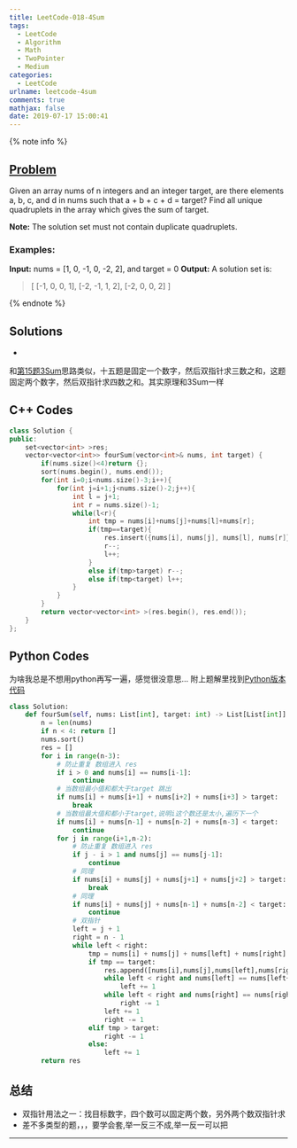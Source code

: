 ```yaml
---
title: LeetCode-018-4Sum
tags:
  - LeetCode
  - Algorithm
  - Math
  - TwoPointer
  - Medium
categories:
  - LeetCode
urlname: leetcode-4sum
comments: true
mathjax: false
date: 2019-07-17 15:00:41
---
```


<meta name="referrer" content="no-referrer" />

{% note info %}
## [Problem](https://leetcode-cn.com/problems/4sum/)  
Given an array nums of n integers and an integer target, are there elements a, b, c, and d in nums such that a + b + c + d = target? Find all unique quadruplets in the array which gives the sum of target.

**Note:**
The solution set must not contain duplicate quadruplets.

### Examples:
**Input:** nums = [1, 0, -1, 0, -2, 2], and target = 0
**Output:**
A solution set is:
> [
> [-1, 0, 0, 1],
> [-2, -1, 1, 2],
> [-2, 0, 0, 2]
> ]

{% endnote %}
<!--more-->

## Solutions
-
和[第15题3Sum](https://catchdream.me/2019/05/19/LeetCode-015-3Sum/)思路类似，十五题是固定一个数字，然后双指针求三数之和，这题固定两个数字，然后双指针求四数之和。其实原理和3Sum一样


## C++ Codes

```C++
class Solution {
public:
    set<vector<int> >res;
    vector<vector<int>> fourSum(vector<int>& nums, int target) {
        if(nums.size()<4)return {};
        sort(nums.begin(), nums.end());
        for(int i=0;i<nums.size()-3;i++){
            for(int j=i+1;j<nums.size()-2;j++){
                int l = j+1;
                int r = nums.size()-1;
                while(l<r){
                    int tmp = nums[i]+nums[j]+nums[l]+nums[r];
                    if(tmp==target){
                        res.insert({nums[i], nums[j], nums[l], nums[r]});
                        r--;
                        l++;
                    }
                    else if(tmp>target) r--;
                    else if(tmp<target) l++;
                }
            }
        }
        return vector<vector<int> >(res.begin(), res.end());
    }
};
```

## Python Codes
为啥我总是不想用python再写一遍，感觉很没意思…
附上题解里找到[Python版本代码](https://leetcode-cn.com/problems/4sum/solution/gu-ding-liang-ge-shu-yong-shuang-zhi-zhen-zhao-lin/)

```python
class Solution:
    def fourSum(self, nums: List[int], target: int) -> List[List[int]]:
        n = len(nums)
        if n < 4: return []
        nums.sort()
        res = []
        for i in range(n-3):
            # 防止重复 数组进入 res
            if i > 0 and nums[i] == nums[i-1]:
                continue
            # 当数组最小值和都大于target 跳出
            if nums[i] + nums[i+1] + nums[i+2] + nums[i+3] > target:
                break
            # 当数组最大值和都小于target,说明i这个数还是太小,遍历下一个
            if nums[i] + nums[n-1] + nums[n-2] + nums[n-3] < target:
                continue
            for j in range(i+1,n-2):
                # 防止重复 数组进入 res
                if j - i > 1 and nums[j] == nums[j-1]:
                    continue
                # 同理
                if nums[i] + nums[j] + nums[j+1] + nums[j+2] > target:
                    break
                # 同理
                if nums[i] + nums[j] + nums[n-1] + nums[n-2] < target:
                    continue
                # 双指针
                left = j + 1
                right = n - 1
                while left < right:
                    tmp = nums[i] + nums[j] + nums[left] + nums[right]
                    if tmp == target:
                        res.append([nums[i],nums[j],nums[left],nums[right]])
                        while left < right and nums[left] == nums[left+1]:
                            left += 1
                        while left < right and nums[right] == nums[right-1]:
                            right -= 1
                        left += 1
                        right -= 1
                    elif tmp > target:
                        right -= 1
                    else:
                        left += 1
        return res
```

## 总结
- 双指针用法之一：找目标数字，四个数可以固定两个数，另外两个数双指针求
- 差不多类型的题，，，要学会套,举一反三不成,举一反一可以把


------
